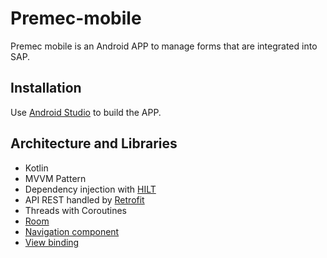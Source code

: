# Premec-mobile

Premec mobile is an Android APP to manage forms that are integrated into SAP.

## Installation

Use [Android Studio](https://developer.android.com/studio) to build the APP.

## Architecture and Libraries

* Kotlin
* MVVM Pattern
* Dependency injection with [HILT](https://developer.android.com/training/dependency-injection/hilt-android)
* API REST handled by [Retrofit](https://square.github.io/retrofit/)
* Threads with Coroutines
* [Room](https://developer.android.com/training/data-storage/room)
* [Navigation component](https://developer.android.com/guide/navigation/navigation-getting-started)
* [View binding](https://developer.android.com/topic/libraries/view-binding)
